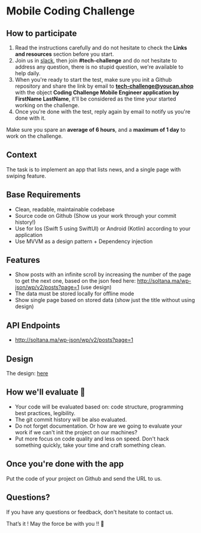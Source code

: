 # Mobile Coding Challenge

## How to participate

1. Read the instructions carefully and do not hesitate to check the **Links and resources** section before you start.
2. Join us in [slack](https://join.slack.com/t/next-media-team/shared_invite/enQtMzM0MjIzNjkyNDUxLTI5ZjhhNTkxZTZiYzdkODIyMDkyZWIyNjFlZTE5MmQzMjNkNzZkOTdmMjcyY2Q1NTZlN2E2NTBkYjk1MGU3Mjk), then join **#tech-challenge** and do not hesitate to address any question, there is no stupid question, we're available to help daily. 
3. When you're ready to start the test, make sure you init a Github repository and share the link by email to **tech-challenge@youcan.shop** with the object **Coding Challenge Mobile Engineer application by FirstName LastName**, it'll be considered as the time your started working on the challenge.
4. Once you're done with the test, reply again by email to notify us you're done with it. 

Make sure you spare an **average of 6 hours**, and a **maximum of 1 day** to work on the challenge.


## Context

The task is to implement an app that lists news, and a single page with swiping feature.

## Base Requirements

-   Clean, readable, maintainable codebase
-   Source code on Github (Show us your work through your commit history!)
-   Use for Ios (Swift 5 using SwiftUI) or Android (Kotlin) according to your application
-   Use MVVM as a design pattern + Dependency injection 

## Features

-	Show posts with an infinite scroll by increasing the number of the page to get the next one, based on the json feed here: http://soltana.ma/wp-json/wp/v2/posts?page=1  (use design)
-	The data must be stored locally for offline mode 
-	Show single page based on stored data (show just the title without using design)

## API Endpoints

-   http://soltana.ma/wp-json/wp/v2/posts?page=1

## Design

The design: [here](design.psd)

## How we'll evaluate 🚨

-   Your code will be evaluated based on: code structure, programming best practices, legibility.
-   The git commit history will be also evaluated.
-   Do not forget documentation. Or how are we going to evaluate your work if we can't init the project on our machines?
-   Put more focus on code quality and less on speed. Don't hack something quickly, take your time and craft something clean.

## Once you're done with the app

Put the code of your project on Github and send the URL to us.

## Questions?

If you have any questions or feedback, don't hesitate to contact us.


That’s it ! May the force be with you !! 🖖
